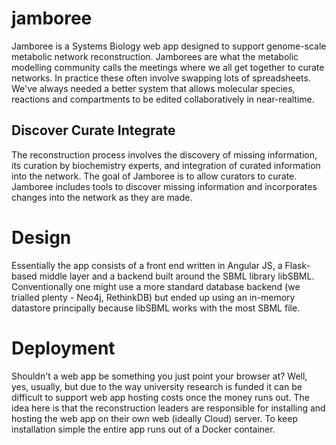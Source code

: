 # jamboree
Jamboree is a Systems Biology web app designed to support genome-scale metabolic network reconstruction. Jamborees are what the metabolic modelling community calls the meetings where we all get together to curate networks. In practice these often involve swapping lots of spreadsheets. We've always needed a better system that allows molecular species, reactions and compartments to be edited collaboratively in near-realtime.

## Discover Curate Integrate
The reconstruction process involves the discovery of missing information, its curation by biochemistry experts, and integration of curated information into the network. The goal of Jamboree is to allow curators to curate. Jamboree includes tools to discover missing information and incorporates changes into the network as they are made.

# Design
Essentially the app consists of a front end written in Angular JS, a Flask-based middle layer and a backend built around the SBML library libSBML. Conventionally one might use a more standard database backend (we trialled plenty - Neo4j, RethinkDB) but ended up using an in-memory datastore principally because libSBML works with the most SBML file.

# Deployment
Shouldn't a web app be something you just point your browser at? Well, yes, usually, but due to the way university research is funded it can be difficult to support web app hosting costs once the money runs out. The idea here is that the reconstruction leaders are responsible for installing and hosting the web app on their own web (ideally Cloud) server. To keep installation simple the entire app runs out of a Docker container.
